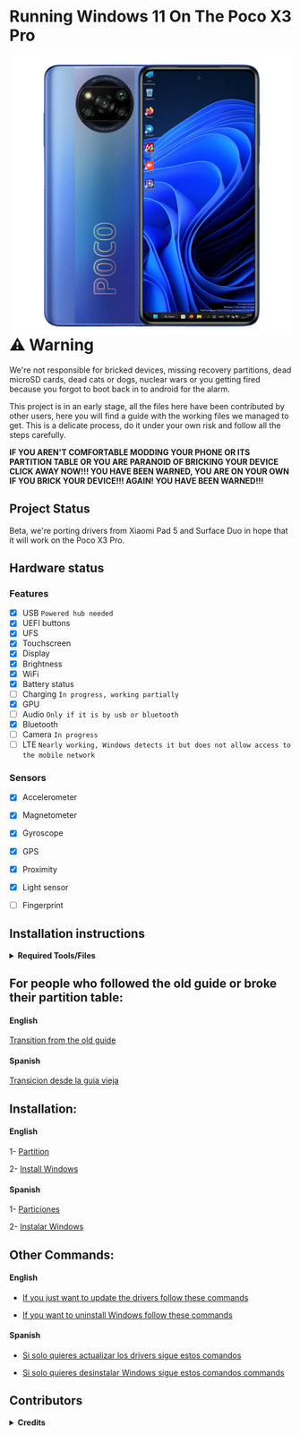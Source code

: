 # Running Windows 11 On The Poco X3 Pro

<img align="right" src="https://github.com/halal-beef/res/blob/main/1c2a26a1-7be3-4f70-aeb1-595056b6da45.png" height="500">

# ⚠️ **Warning**

We're not responsible for bricked devices, missing recovery partitions, dead microSD cards, dead cats or dogs, nuclear wars or you getting fired because you forgot to boot back in to android for the alarm.

This project is in an early stage, all the files here have been contributed by other users, here you will find a guide with the working files we managed to get. This is a delicate process, do it under your own risk and follow all the steps carefully.

**IF YOU AREN'T COMFORTABLE MODDING YOUR PHONE OR ITS PARTITION TABLE OR YOU ARE PARANOID OF BRICKING YOUR DEVICE CLICK AWAY NOW!!! YOU HAVE BEEN WARNED, YOU ARE ON YOUR OWN IF YOU BRICK YOUR DEVICE!!! AGAIN! YOU HAVE BEEN WARNED!!!**

## Project Status

Beta, we're porting drivers from Xiaomi Pad 5 and Surface Duo in hope that it will work on the Poco X3 Pro.

## Hardware status
### Features
- [x] USB ```Powered hub needed```
- [x] UEFI buttons
- [x] UFS
- [x] Touchscreen
- [x] Display
- [x] Brightness
- [x] WiFi
- [x] Battery status
- [ ] Charging ```In progress, working partially```
- [x] GPU
- [ ] Audio ```Only if it is by usb or bluetooth```
- [x] Bluetooth
- [ ] Camera ```In progress```
- [ ] LTE ```Nearly working, Windows detects it but does not allow access to the mobile network```

### Sensors
- [x] Accelerometer
- [x] Magnetometer
- [x] Gyroscope 
- [x] GPS
- [x] Proximity
- [x] Light sensor
- [ ] Fingerprint


## Installation instructions


<details> 

<summary><strong>Required Tools/Files</strong></summary>
PC:

- [Windows on ARM image](https://uupdump.net/) (Windows 11 is Recommended)

- [platform-tools](https://developer.android.com/studio/releases/platform-tools).

- [DriverUpdater](https://github.com/WOA-Project/DriverUpdater/releases/) to install the [drivers](https://github.com/degdag/Vayu-Drivers/releases/latest)

- [Binaries](../../releases/tag/binaries) required for partitioning

Phone:
- [UEFI image](https://github.com/degdag/edk2-msm/releases/latest) for Poco X3 Pro

- [TWRP](https://twrp.me/xiaomi/xiaomipocox3pro.html) for Poco X3 Pro.

</details> 


## For people who followed the old guide or broke their partition table:

#### English

[Transition from the old guide](guide/English/0-transition-en.md)

#### Spanish

[Transicion desde la guia vieja](guide/Español/0-transicion-es.md)

## Installation:

#### English

1- [Partition](guide/English/1-partition-en.md)

2- [Install Windows](guide/English/2-install-en.md)

#### Spanish

1- [Particiones](guide/Español/1-particiones-es.md)

2- [Instalar Windows](guide/Español/2-instalacion-es.md)

## Other Commands:

#### English

- [If you just want to update the drivers follow these commands](guide/English/update-en.md)

- [If you want to uninstall Windows follow these commands](guide/English/delete-en.md)

#### Spanish

- [Si solo quieres actualizar los drivers sigue estos comandos](guide/Español/Actualizar-es.md)

- [Si solo quieres desinstalar Windows sigue estos comandos commands](guide/Español/Eliminar-es.md)

## Contributors

<details> 

<summary><b><strong>Credits</strong></b></summary>

- [Icesito68](https://github.com/Icesito68) ```Made Windows partitioning commands and made this repo```

- [Map220v](https://github.com/map220v) ```Provided help and vayu UEFI uses nabu UFS patches and ACPI and also ported mi pad 5 drivers```

- [Degdag](https://github.com/degdag) ```Improves UEFI and ported drivers```

- [Halal-Beef](https://github.com/halal-beef) ```Built EDK2 and modified it enough to boot Windows, also ported drivers```
  
- [Renegade Project](https://github.com/edk2-porting) ```Making the core of this project```

- [gus33000](https://github.com/gus33000) ```Providing help, also made base install guide, all of the original drivers and the msc script```

- [Renegade Project Discord members](https://discord.gg/XXBWfag) ```Provided Help```
 
- [ArturoGC06](https://github.com/ArturoGC06) ```Helped in the beginning of the project to the translations and gave Windows data```

- [SebastianZSXS](https://github.com/SebastianZSXS) ```Helped to patch Windows PE```

- [MollySophia](https://github.com/MollySophia) ```Helped to fix battery status```

- [haouarihk](https://github.com/haouarihk) ```Great suggestions on the command notes, also made the new guide```

- [bibarub](https://github.com/bibarub) ```Guide improvenents```

</details>  

